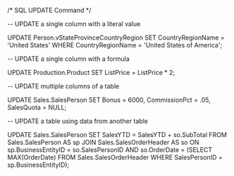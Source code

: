 /* SQL UPDATE Command */

-- UPDATE a single column with a literal value

UPDATE Person.vStateProvinceCountryRegion
SET CountryRegionName = 'United States'
WHERE CountryRegionName = 'United States of America';


-- UPDATE a single column with a formula

UPDATE Production.Product
SET ListPrice = ListPrice * 2;


-- UPDATE multiple columns of a table

UPDATE Sales.SalesPerson
SET Bonus = 6000, CommissionPct = .05, SalesQuota = NULL;


-- UPDATE a table using data from another table

UPDATE Sales.SalesPerson
SET SalesYTD = SalesYTD + so.SubTotal
FROM Sales.SalesPerson AS sp
JOIN Sales.SalesOrderHeader AS so
    ON sp.BusinessEntityID = so.SalesPersonID
    AND so.OrderDate = (SELECT MAX(OrderDate)
                        FROM Sales.SalesOrderHeader
                        WHERE SalesPersonID = sp.BusinessEntityID);
                        
